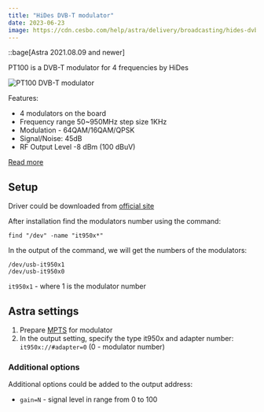 ```yaml
---
title: "HiDes DVB-T modulator"
date: 2023-06-23
image: https://cdn.cesbo.com/help/astra/delivery/broadcasting/hides-dvb-t-modulator/pt100.jpeg
---
```


::bage[Astra 2021.08.09 and newer]

PT100 is a DVB-T modulator for 4 frequencies by HiDes

![PT100 DVB-T modulator](https://cdn.cesbo.com/help/astra/delivery/broadcasting/hides-dvb-t-modulator/pt100.jpeg)

Features:

- 4 modulators on the board
- Frequency range 50~950MHz step size 1KHz
- Modulation - 64QAM/16QAM/QPSK
- Signal/Noise: 45dB
- RF Output Level -8 dBm (100 dBuV)

[Read more](http://www.hides.com.tw/product_pt100_eng.html)

## Setup

Driver could be downloaded from [official site](http://www.hides.com.tw/downloads_eng.html)

After installation find the modulators number using the command:

```
find "/dev" -name "it950x*"
```

In the output of the command, we will get the numbers of the modulators:

```
/dev/usb-it950x1
/dev/usb-it950x0
```

`it950x1` - where 1 is the modulator number

## Astra settings

1. Prepare [MPTS](https://help.cesbo.com/astra/delivery/broadcasting/mpts-settings) for modulator
2. In the output setting, specify the type it950x and adapter number: `it950x://#adapter=0` (0 - modulator number)

### Additional options

Additional options could be added to the output address:

- `gain=N` - signal level in range from 0 to 100
